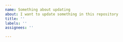 ```yaml
---
name: Something about updating
about: I want to update something in this repository
title: ''
labels: ''
assignees: ''

---
```



